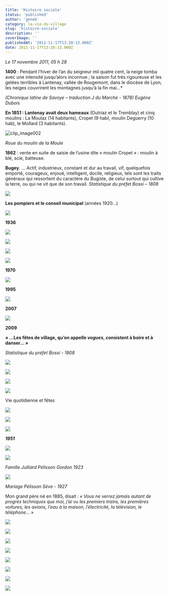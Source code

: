 ```yaml
---
title: 'Histoire sociale'
status: 'published'
author: 'geneb'
category: la-vie-du-village
slug: 'histoire-sociale'
description: ''
coverImage: ''
publishedAt: '2011-11-17T13:28:13.000Z'
date: 2011-11-17T13:28:13.000Z
---
```


*Le 17 novembre 2011, 05 h 28*

**1400** : Pendant l’hiver de l’an du seigneur mil quatre cent, la neige tomba avec une intensité jusqu’alors inconnue ; la saison fut très rigoureuse et les gelées terribles à Lantenay, vallée de Rougemont, dans le diocèse de Lyon, les neiges couvrirent les montagnes jusqu’à la fin mai…\*

*(Chronique latine de Savoye – traduction J du Marché - 1878) Eugène Dubois*

**En 1851 : Lantenay avait deux hameaux** (Outriaz et le Tremblay) et cinq moulins : La Moulaz (14 habitants), Cropet (9 hab), moulin Deguerry (10 hab), le Mollard (3 habitants).

![clip_image002](/img/beguelins/Windows-Live-Writer/779ed8add43c_E93D/clip_image002_thumb.jpg "clip_image002")

*Roue du moulin de la Moule*

**1862** : vente en suite de saisie de l’usine dite « moulin Cropet » : moulin à blé, scie, batteuse.

**Bugey**. … Actif, industrieux, constant et dur au travail, vif, quelquefois emporté, courageux, enjoué, intelligent, docile, religieux, tels sont les traits généraux qui ressortent du caractère du Bugiste, de celui surtout qui cultive la terre, ou qui ne vit que de son travail. *Statistique du préfet Bossi – 1808*

![](/img/beguelins/Windows-Live-Writer/779ed8add43c_E93D/clip_image004_2.jpg)

**Les pompiers et le conseil municipal** (années 1920…)


![](/img/beguelins/Windows-Live-Writer/779ed8add43c_E93D/clip_image008_2.jpg)

**1936**


![](/img/beguelins/Windows-Live-Writer/779ed8add43c_E93D/numerisation0005_2.jpg)

![](/img/beguelins/Windows-Live-Writer/779ed8add43c_E93D/clip_image010_2.gif)


![](/img/beguelins/Windows-Live-Writer/779ed8add43c_E93D/numerisation0006_2.jpg)

![](/img/beguelins/Windows-Live-Writer/779ed8add43c_E93D/clip_image016_2.jpg)

**1970**


![](/img/beguelins/Windows-Live-Writer/779ed8add43c_E93D/clip_image014_2.jpg)

**1995**


![](/img/beguelins/Windows-Live-Writer/779ed8add43c_E93D/clip_image018_2.jpg)

**2007**


![](/img/beguelins/Windows-Live-Writer/779ed8add43c_E93D/clip_image020_2.jpg)

**2009**

**« …Les fêtes de village, qu’on appelle *vogues*, consistent à boire et à danser… »**

*Statistique du préfet Bossi - 1808*

![](/img/beguelins/Windows-Live-Writer/779ed8add43c_E93D/clip_image022_thumb.gif)

![](/img/beguelins/Windows-Live-Writer/779ed8add43c_E93D/clip_image028_thumb.gif)

![](/img/beguelins/Windows-Live-Writer/779ed8add43c_E93D/clip_image030_2.jpg)

![](/img/beguelins/Windows-Live-Writer/779ed8add43c_E93D/clip_image026_2.gif)

Vie quotidienne et fêtes


![](/img/beguelins/Windows-Live-Writer/779ed8add43c_E93D/clip_image024_2.jpg)


![](/img/beguelins/Windows-Live-Writer/779ed8add43c_E93D/clip_image036_2.jpg)

![](/img/beguelins/Windows-Live-Writer/779ed8add43c_E93D/clip_image032_2.gif)

***1951***

![](/img/beguelins/Windows-Live-Writer/779ed8add43c_E93D/clip_image034_2.gif)


![](/img/beguelins/Windows-Live-Writer/779ed8add43c_E93D/clip_image040_2.jpg)

*Famille Julliard Pélisson Gordon 1923*

![](/img/beguelins/Windows-Live-Writer/779ed8add43c_E93D/clip_image038_2.jpg)

*Mariage Pélisson Sève - 1927*

Mon grand père né en 1885, disait : *« Vous ne verrez jamais autant de progrès techniques que moi, j’ai vu les premiers trains, les premières voitures, les avions, l’eau à la maison, l’électricité, la télévision, le téléphone… »*

![](/img/beguelins/Windows-Live-Writer/779ed8add43c_E93D/clip_image046_2.jpg)

![](/img/beguelins/Windows-Live-Writer/779ed8add43c_E93D/clip_image042_2.gif)

![](/img/beguelins/Windows-Live-Writer/779ed8add43c_E93D/clip_image050_2.jpg)

![](/img/beguelins/Windows-Live-Writer/779ed8add43c_E93D/clip_image044_2.jpg)

![](/img/beguelins/Windows-Live-Writer/779ed8add43c_E93D/clip_image048_2.gif)

![](/img/beguelins/Windows-Live-Writer/779ed8add43c_E93D/clip_image054_2.jpg)

![](/img/beguelins/Windows-Live-Writer/779ed8add43c_E93D/clip_image052_2.gif)

![](/img/beguelins/Windows-Live-Writer/779ed8add43c_E93D/clip_image056_2.gif)
